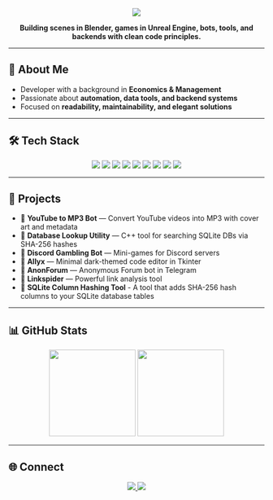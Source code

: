 <p align="center">
  <img src="https://capsule-render.vercel.app/api?type=rect&color=3A2E4D&height=120&section=header&text=Malik%20Alasgar&fontColor=ffffff&fontSize=50&animation=fadeIn&fontAlignY=55" />
</p>

<p align="center">
  <b>Building scenes in Blender, games in Unreal Engine, bots, tools, and backends with clean code principles.</b>
</p>

---

## 👾 About Me
- Developer with a background in **Economics & Management**  
- Passionate about **automation, data tools, and backend systems**  
- Focused on **readability, maintainability, and elegant solutions**

---

## 🛠 Tech Stack

<p align="center">
  <img src="https://img.shields.io/badge/Python-3A2E4D?style=for-the-badge&logo=python&logoColor=white" />
  <img src="https://img.shields.io/badge/C++-2B1A3D?style=for-the-badge&logo=cplusplus&logoColor=white" />
  <img src="https://img.shields.io/badge/JavaScript-3A2E4D?style=for-the-badge&logo=javascript&logoColor=F7DF1E" />
  <img src="https://img.shields.io/badge/HTML5-2B1A3D?style=for-the-badge&logo=html5&logoColor=E34F26" />
  <img src="https://img.shields.io/badge/CSS3-3A2E4D?style=for-the-badge&logo=css3&logoColor=1572B6" />
  <img src="https://img.shields.io/badge/Unreal%20Engine-2B1A3D?style=for-the-badge&logo=unrealengine&logoColor=white" />
  <img src="https://img.shields.io/badge/Blender-3A2E4D?style=for-the-badge&logo=blender&logoColor=F5792A" />
  <img src="https://img.shields.io/badge/OSINT-2D2D2D?style=for-the-badge&logo=protonvpn&logoColor=9D4EDD" />
  <img src="https://img.shields.io/badge/SQLite-2D2D2D?style=for-the-badge&logo=sqlite&logoColor=9D4EDD" />
</p>

---

## 🚀 Projects
- 🎵 **YouTube to MP3 Bot** — Convert YouTube videos into MP3 with cover art and metadata  
- 📂 **Database Lookup Utility** — C++ tool for searching SQLite DBs via SHA-256 hashes  
- 🎲 **Discord Gambling Bot** — Mini-games for Discord servers  
- 📝 **Allyx** — Minimal dark-themed code editor in Tkinter
- 👤 **AnonForum** — Anonymous Forum bot in Telegram
- 👾 **Linkspider** — Powerful link analysis tool
- 📩 **SQLite Column Hashing Tool** - A tool that adds SHA-256 hash columns to your SQLite database tables

---

## 📊 GitHub Stats

<p align="center">
  <img src="https://github-readme-stats.vercel.app/api?username=alas-m&show_icons=true&theme=tokyonight&hide_border=true&bg_color=0D0A14&title_color=9D4EDD&icon_color=7B2CBF" height="170" />
  <img src="https://github-readme-stats.vercel.app/api/top-langs/?username=alas-m&layout=compact&theme=tokyonight&hide_border=true&bg_color=0D0A14&title_color=9D4EDD" height="170" />
</p>

---

## 🌐 Connect
<p align="center">
  <a href="https://www.linkedin.com/in/malik-alasgar-630ba6367">
    <img src="https://img.shields.io/badge/LinkedIn-3A2E4D?style=for-the-badge&logo=linkedin&logoColor=white" />
  </a>
  <a href="https://t.me/cnddev">
    <img src="https://img.shields.io/badge/Telegram-3A2E4D?style=for-the-badge&logo=linkedin&logoColor=white" />
  </a>
</p>
